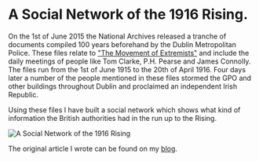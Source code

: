 # A Social Network of the 1916 Rising.

On the 1st of June 2015 the National Archives released a tranche of documents compiled 100 years beforehand by the Dublin Metropolitan Police. These files relate to 
["The Movement of Extremists"](http://www.nationalarchives.ie/digital-resources/chief-secretarys-office-crime-branch-dublin-metropolitan-police-dmp-movement-of-extremists-29-may-1915-20-april-1916/) and include the 
daily meetings of people like Tom Clarke, P.H. Pearse and James Connolly. The files run from the 1st of June 1915 to the 20th of April 1916. Four days later a number of the people mentioned in these files stormed the 
GPO and other buildings throughout Dublin and proclaimed an independent Irish Republic.

Using these files I have built a social network which shows what kind of information the British authorities had in the run up to the Rising.

![A Social Network of the 1916 Rising](http://www.anquantarbuile.com/static/images/1916_Network/1916-w25-r01.png)

The original article I wrote can be found on my [blog](http://www.anquantarbuile.com/social-network-of-the-1916-rising).

